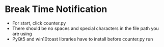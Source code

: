 # Break Time Notification

* For start, click counter.py
* There should be no spaces and special characters in the file path you are using
* PyQt5 and win10toast libraries have to install before counter.py run